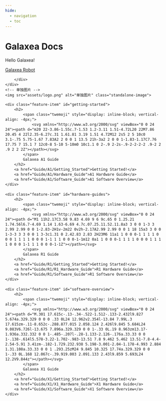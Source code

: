 ```yaml
---
hide:
  - navigation
  - toc
---
```

# **Galaxea Docs**

<!-- 图片和按钮容器 -->
<div class="image-button-container">
    <!-- 按钮部分 -->
    <div class="button-container">
        <!-- 文字部分 -->
        <div class="text-container">
            <p>Hello Galaxea!</p>
        </div>
        <!-- 按钮包装容器 -->
        <div class="buttons-wrapper">
            <a href="Introducing_Galaxea_Robot/introduction" class="md-button-quickstart">
                Galaxea Robot
            </a>

        </div>
    </div>
    <!-- 单独图片 -->
    <img src="assets/logo.png" alt="单独图片" class="standalone-image">
</div>

<div class="top-hr">

    <div class="feature-item" id="getting-started">
        <h2>
            <span class="twemoji" style="display: inline-block; vertical-align: -4px;">
                <svg xmlns="http://www.w3.org/2000/svg" viewBox="0 0 24 24"><path d="m20 22-3.86-1.55c.7-1.53 1.2-3.11 1.51-4.72L20 22M7.86 20.45 4 22l2.35-6.27c.31 1.61.81 3.19 1.51 4.72M12 2s5 2 5 10c0 3.1-.75 5.75-1.67 7.83A2 2 0 0 1 13.5 21h-3a2 2 0 0 1-1.83-1.17C7.76 17.75 7 15.1 7 12c0-8 5-10 5-10m0 10c1.1 0 2-.9 2-2s-.9-2-2-2-2 .9-2 2 .9 2 2 2Z"></path></svg>
            </span>
            Galaxea A1 Guide
        </h2>
        <a href="Guide/A1/Getting_Started">Getting Started!</a>
        <a href="Guide/A1/Hardware_Guide">A1 Hardware Guide</a>
        <a href="Guide/A1/Software_Guide">A1 Software Overview</a>
    </div>

    <div class="feature-item" id="hardware-guides">
        <h2>
            <span class="twemoji" style="display: inline-block; vertical-align: -4px;">
                <svg xmlns="http://www.w3.org/2000/svg" viewBox="0 0 24 24"><path d="M1 11h2.17C3.58 9.83 4.69 9 6 9c.65 0 1.25.21 1.74.56l6.7-4.69 1.14 1.63-6.69 4.7c.07.25.11.52.11.8a3 3 0 0 1-3 3 2.99 2.99 0 0 1-2.83-2H1v-2m22 0v2h-2.17A2.99 2.99 0 0 1 18 15a3 3 0 0 1-3-3 3 3 0 0 1 3-3c1.31 0 2.42.83 2.83 2H23M6 11a1 1 0 0 0-1 1 1 1 0 0 0 1 1 1 1 0 0 0 1-1 1 1 0 0 0-1-1m12 0a1 1 0 0 0-1 1 1 1 0 0 0 1 1 1 1 0 0 0 1-1 1 1 0 0 0-1-1Z"></path></svg>
            </span>
            Galaxea R1 Guide
        </h2>
        <a href="Guide/R1/Getting_Started">Getting Started!</a>
        <a href="Guide/R1/R1_Hardware_Guide">R1 Hardware Guide</a>
        <a href="Guide/R1/Software_Guide">R1 Software Overview</a>
    </div>

    <div class="feature-item" id="software-overview">
        <h2>
            <span class="twemoji" style="display: inline-block; vertical-align: -4px;">
                <svg xmlns="http://www.w3.org/2000/svg" viewBox="0 0 24 24"><path d="M.301 17.615c-.13-.34-.522-1.512-.133-2.432l9.827 5.674a.329.329 0 0 0 .33 0L24 12.962v2.354l-13.84 7.99L.3 17.615zm-.11-8.652c-.288.877.015 2.058.124 2.426l9.845 5.684L24 9.083V6.726l-13.675 7.896a.329.329 0 0 1-.33 0L.19 8.963zm13.17-1.936a.332.332 0 0 1-.485-.207l-.28-1.133-2.126-.176a.33.33 0 0 1-.138-.614l5.578-3.22-1.702-.983-13.51 7.8 9.462 5.462 13.51-7.8-4.4-2.54-5.91 3.41zm-.182-1.729.232.938 5.198-3.001-2.04-1.178-4.993 2.884 1.31.108a.33.33 0 0 1 .293.25zM24 9.845 10.325 17.74a.329.329 0 0 1-.33 0L.168 12.067c-.39.919.003 2.091.133 2.43l9.859 5.693L24 12.2V9.844z"></path></svg>
            </span>
            Galaxea X1 Guide
        </h2>
        <a href="Guide/X1/Getting_Started">Getting Started!</a>
        <a href="Guide/X1/X1_Hardware_Guide">X1 Hardware Guide</a>
        <a href="Guide/X1/Software_Guide">X1 Software Overview</a>
    </div>



</div>
